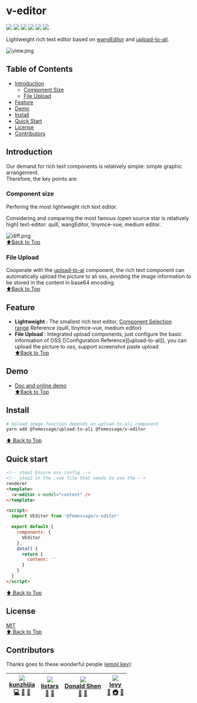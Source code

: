 # v-editor

![](https://cdn.nlark.com/yuque/0/2019/svg/224563/1561712182975-f8bc4b2e-5be4-45ce-b53f-dd5195a625bf.svg#align=left&display=inline&height=20&originHeight=20&originWidth=90&size=0&status=done&width=90) [![](https://img.shields.io/npm/dm/@femessage/v-editor.svg#align=left&display=inline&height=20&originHeight=20&originWidth=140&status=done&width=140)](https://www.npmjs.com/package/@femessage/v-editor)
[![](https://img.shields.io/npm/v/@femessage/v-editor.svg#align=left&display=inline&height=20&originHeight=20&originWidth=80&status=done&width=80)](https://www.npmjs.com/package/@femessage/v-editor)
[![](https://img.shields.io/npm/l/@femessage/v-editor.svg#align=left&display=inline&height=20&originHeight=20&originWidth=78&status=done&width=78)](https://github.com/FEMessage/v-editor/blob/master/LICENSE)
[![](https://img.shields.io/badge/PRs-welcome-brightgreen.svg#align=left&display=inline&height=20&originHeight=20&originWidth=90&status=done&width=90)](https://github.com/FEMessage/v-editor/pulls) [![](https://img.shields.io/badge/%F0%9F%A4%96-release%20notes-00B2EE.svg#align=left&display=inline&height=20&originHeight=20&originWidth=104&status=done&width=104)](https://github-tools.github.io/github-release-notes/)

Lightweight rich text editor based on [wang]()[Editor](https://github.com/wangfupeng1988/wangEditor) and [upload-to-ali](https://github.com/FEMessage/upload-to-ali).

![view.png](https://cdn.nlark.com/yuque/0/2019/png/224563/1561712220041-fd0c73d2-b536-4195-b87e-8e5a4f200ac5.png#align=left&display=inline&height=355&name=view.png&originHeight=355&originWidth=939&size=14023&status=done&width=939)


## Table of Contents

- [Introduction](#introduction)
  - [Component Size](#component-size)
  - [File Upload](#file-upload)
- [Feature](#feature)
- [Demo](#demo)
- [Install](#install)
- [Quick Start](#quick-start)
- [License](#license)
- [Contributors](#contributors)

## Introduction

Our demand for rich text components is relatively simple: simple graphic arrangement.<br />Therefore, the key points are:

### Component size

Perfering the most lightweight rich text editor.

Considering and comparing the most famous (open source star is relatively high) text-editor: quill, wangEditor, tinymce-vue, medium editor.

![diff.png](https://cdn.nlark.com/yuque/0/2019/png/224563/1561712281847-fea73ef8-4627-49ae-8e94-ae5aaee880d2.png#align=left&display=inline&height=1352&name=diff.png&originHeight=1352&originWidth=1680&size=85609&status=done&width=1680)<br />[⬆Back to Top](#table-of-contents)


### File Upload

Cooperate with the [upload-to-ai](https://github.com/FEMessage/upload-to-ali) component, the rich text component can automatically upload the picture to ali oss, avoiding the image information to be stored in the content in base64 encoding.<br />[⬆Back to Top](#table-of-contents)


## Feature

- **Lightweight** : The smallest rich text editor, [Component Selection range](https://mubu.com/doc/sA3r4QKBK0) Reference (quill, tinymce-vue, medium editor)
- **File Upload** : Integrated upload components, just configure the basic information of OSS ([Configuration Reference][upload-to-ali]), you can upload the picture to oss, support screenshot paste upload<br />[⬆Back to Top](#table-of-contents)


## Demo

- [Doc and online demo](https://femessage.github.io/v-editor/)<br />[⬆Back to Top](#table-of-contents)


## Install

```sh
# Upload image function depends on upload-to-ali component
yarn add @femessage/upload-to-ali @femessage/v-editor
```

[⬆ Back to Top](#table-of-contents)


## Quick start

```html
<!-- step1 Ensure oss config -->
<!-- step2 In the .vue file that needs to use the -->
renderer
<template>
  <v-editor v-model="content" />
</template>

<script>
  import VEditor from '@femessage/v-editor'

  export default {
    components: {
      VEditor
    },
    data() {
      return {
        content: ''
      }
    }
  }
</script>
```

[⬆ Back to Top](#table-of-contents)


## License

[MIT](./LICENSE)<br />[⬆ Back to Top](#table-of-contents)

## Contributors

Thanks goes to these wonderful people ([emoji key](https://allcontributors.org/docs/en/emoji-key)):

| [![](https://avatars2.githubusercontent.com/u/4848041?v=4#alt=kunzhijia&width=100)<br />**kunzhijia**](https://github.com/kunzhijia)<br />[💻](https://github.com/FEMessage/v-editor/commits?author=kunzhijia) [🐛](https://github.com/FEMessage/v-editor/issues?q=author%3Akunzhijia) [📖](https://github.com/FEMessage/v-editor/commits?author=kunzhijia) | [![](https://avatars2.githubusercontent.com/u/20613509?v=4#alt=listars&width=100)<br />**listars**](https://github.com/listars)<br />[🐛](https://github.com/FEMessage/v-editor/issues?q=author%3Alistars) [📖](https://github.com/FEMessage/v-editor/commits?author=listars) | [![](https://avatars3.githubusercontent.com/u/19591950?v=4#alt=Donald%20Shen&width=100)<br />**Donald Shen**](https://donaldshen.github.io/portfolio)<br />[🐛](https://github.com/FEMessage/v-editor/issues?q=author%3Adonaldshen) [📖](https://github.com/FEMessage/v-editor/commits?author=donaldshen) | [![](https://avatars3.githubusercontent.com/u/9384365?v=4#alt=levy&width=100)<br />**levy**](http://levy.work)<br />[👀](#review-levy9527) [🚇](#infra-levy9527) [🤔](#ideas-levy9527) |
| ----------------------------------------------------------------------------------------------------------------------------------------------------------------------------------------------------------------------------------------------------------------------------------------------------------------------------------------------------------- | ----------------------------------------------------------------------------------------------------------------------------------------------------------------------------------------------------------------------------------------------------------------------------- | --------------------------------------------------------------------------------------------------------------------------------------------------------------------------------------------------------------------------------------------------------------------------------------------------------- | -------------------------------------------------------------------------------------------------------------------------------------------------------------------------------------- |

